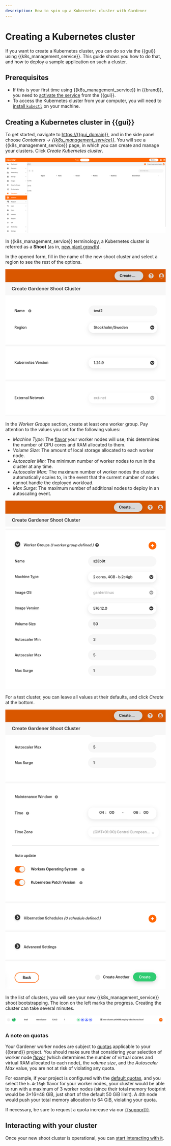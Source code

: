 ```yaml
---
description: How to spin up a Kubernetes cluster with Gardener
---
```

# Creating a Kubernetes cluster

If you want to create a Kubernetes cluster, you can do so via the {{gui}} using {{k8s_management_service}}.
This guide shows you how to do that, and how to deploy a sample application on such a cluster.

## Prerequisites

* If this is your first time using {{k8s_management_service}} in {{brand}}, you need to [activate the service](index.md) from the {{gui}}.
* To access the Kubernetes cluster from your computer, you will need to [install `kubectl`](https://kubernetes.io/docs/tasks/tools/install-kubectl-linux/) on your machine.

## Creating a Kubernetes cluster in {{gui}}

To get started, navigate to <https://{{gui_domain}}>, and in the side panel choose *Containers → [{{k8s_management_service}}](https://{{gui_domain}}/containers/gardener)*.
You will see a {{k8s_management_service}} page, in which you can create and manage your clusters. Click *Create Kubernetes cluster*.

![{{k8s_management_service}} page in {{gui}}](assets/gardener_page.png)

In {{k8s_management_service}} terminology, a Kubernetes cluster is referred as a **Shoot** (as in, [new plant growth](https://en.wikipedia.org/wiki/Shoot)).

In the opened form, fill in the name of the new shoot cluster and select a region to see the rest of the options.

!["Create {{k8s_management_service}} Shoot Cluster" panel showing options to set a cluster name and region, and select a Kubernetes version](assets/create-shoot-1.png)

In the *Worker Groups* section, create at least one worker group.
Pay attention to the values you set for the following values:

* *Machine Type:* The [flavor](../../../reference/flavors/index.md) your worker nodes will use; this determines the number of CPU cores and RAM allocated to them.
* *Volume Size:* The amount of local storage allocated to each worker node.
* *Autoscaler Min:* The minimum number of worker nodes to run in the cluster at any time.
* *Autoscaler Max:* The maximum number of worker nodes the cluster automatically scales to, in the event that the current number of nodes cannot handle the deployed workload.
* *Max Surge:* The maximum number of additional nodes to deploy in an autoscaling event.

!["Create {{k8s_management_service}} Shoot Cluster" panel](assets/create-shoot-2.png)

For a test cluster, you can leave all values at their defaults, and click *Create* at the bottom.

!["Create {{k8s_management_service}} Shoot Cluster" panel](assets/create-shoot-3.png)

In the list of clusters, you will see your new {{k8s_management_service}} shoot bootstrapping.
The icon on the left marks the progress.
Creating the cluster can take several minutes.

![Shoot cluster bootstrapping](assets/shoot_bootstrapping.png)

### A note on quotas

Your Gardener worker nodes are subject to [quotas](../../../reference/quotas/openstack.md) applicable to your {{brand}} project.
You should make sure that considering your selection of worker node [*flavor*](../../../reference/flavors/index.md) (which determines the number of virtual cores and virtual RAM allocated to each node), the _volume size_, and the _Autoscaler Max_ value, you are not at risk of violating any quota.

For example, if your project is configured with the [default quotas](../../../reference/quotas/openstack.md), and you select the `b.4c16gb` flavor for your worker nodes, your cluster would be able to run with a maximum of 3 worker nodes (since their total memory footprint would be 3×16=48 GiB, just short of the default 50 GiB limit).
A 4th node would push your total memory allocation to 64 GiB, violating your quota.

If necessary, be sure to request a quota increase via our [{{support}}](https://{{support_domain}}).

## Interacting with your cluster

Once your new shoot cluster is operational, you can [start interacting with it](kubectl.md).
